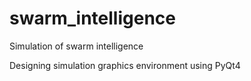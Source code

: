 # swarm_intelligence
Simulation of swarm intelligence 

Designing simulation graphics environment using PyQt4
